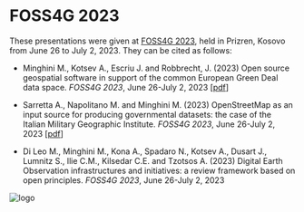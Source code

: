 # FOSS4G 2023
These presentations were given at [FOSS4G 2023](https://2023.foss4g.org), held in Prizren, Kosovo from June 26 to July 2, 2023. They can be cited as follows:

* Minghini M., Kotsev A., Escriu J. and Robbrecht, J. (2023) Open source geospatial software in support of the common European Green Deal data space. _FOSS4G 2023_, June 26-July 2, 2023 [[pdf](FOSS4G_2023_GreenDeal.pdf)]

* Sarretta A., Napolitano M. and Minghini M. (2023) OpenStreetMap as an input source for producing governmental datasets: the case of the Italian Military Geographic Institute. _FOSS4G 2023_, June 26-July 2, 2023 [[pdf](FOSS4G_IGM-OSM.pdf)]

* Di Leo M., Minghini M., Kona A., Spadaro N., Kotsev A., Dusart J., Lumnitz S., Ilie C.M., Kilsedar C.E. and Tzotsos A. (2023) Digital Earth Observation infrastructures and initiatives: a review framework based on open principles. _FOSS4G 2023_, June 26-July 2, 2023 

![logo](https://github.com/MarcoMinghini/Research-material/assets/14758434/c1af9037-a684-48c7-aaf7-2ce684b0ac35)
